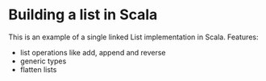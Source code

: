 Building a list in Scala
===

This is an example of a single linked List implementation in Scala. Features:

* list operations like add, append and reverse
* generic types
* flatten lists